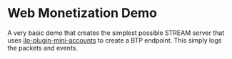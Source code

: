# Web Monetization Demo

A very basic demo that creates the simplest possible STREAM server that uses
[ilp-plugin-mini-accounts](https://github.com/interledgerjs/ilp-plugin-mini-accounts) to
create a BTP endpoint. This simply logs the packets and events.

